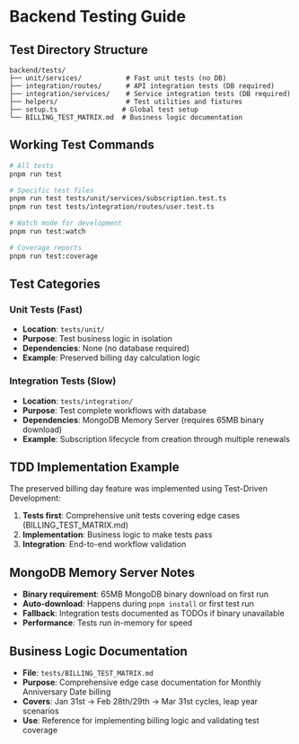 # Backend Testing Guide

## Test Directory Structure
```
backend/tests/
├── unit/services/           # Fast unit tests (no DB)
├── integration/routes/      # API integration tests (DB required)
├── integration/services/    # Service integration tests (DB required)
├── helpers/                 # Test utilities and fixtures
├── setup.ts                # Global test setup
└── BILLING_TEST_MATRIX.md  # Business logic documentation
```

## Working Test Commands
```bash
# All tests
pnpm run test

# Specific test files
pnpm run test tests/unit/services/subscription.test.ts
pnpm run test tests/integration/routes/user.test.ts

# Watch mode for development
pnpm run test:watch

# Coverage reports
pnpm run test:coverage
```

## Test Categories

### Unit Tests (Fast)
- **Location**: `tests/unit/`
- **Purpose**: Test business logic in isolation
- **Dependencies**: None (no database required)
- **Example**: Preserved billing day calculation logic

### Integration Tests (Slow)
- **Location**: `tests/integration/`
- **Purpose**: Test complete workflows with database
- **Dependencies**: MongoDB Memory Server (requires 65MB binary download)
- **Example**: Subscription lifecycle from creation through multiple renewals

## TDD Implementation Example
The preserved billing day feature was implemented using Test-Driven Development:
1. **Tests first**: Comprehensive unit tests covering edge cases (BILLING_TEST_MATRIX.md)
2. **Implementation**: Business logic to make tests pass
3. **Integration**: End-to-end workflow validation

## MongoDB Memory Server Notes
- **Binary requirement**: 65MB MongoDB binary download on first run
- **Auto-download**: Happens during `pnpm install` or first test run
- **Fallback**: Integration tests documented as TODOs if binary unavailable
- **Performance**: Tests run in-memory for speed

## Business Logic Documentation
- **File**: `tests/BILLING_TEST_MATRIX.md`
- **Purpose**: Comprehensive edge case documentation for Monthly Anniversary Date billing
- **Covers**: Jan 31st → Feb 28th/29th → Mar 31st cycles, leap year scenarios
- **Use**: Reference for implementing billing logic and validating test coverage